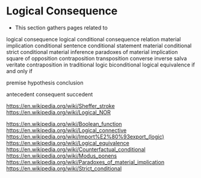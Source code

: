 # Logical Consequence

* This section gathers pages related to

logical consequence
logical conditional
consequence relation
material implication
conditional sentence
conditional statement
material conditional
strict conditional
material inference
paradoxes of material implication
square of opposition
contraposition
transposition
converse
inverse
salva veritate
contraposition in traditional logic
biconditional
logical equivalence
if and only if

premise
hypothesis
conclusion

antecedent
consequent
succedent


https://en.wikipedia.org/wiki/Sheffer_stroke
https://en.wikipedia.org/wiki/Logical_NOR

https://en.wikipedia.org/wiki/Boolean_function
https://en.wikipedia.org/wiki/Logical_connective
https://en.wikipedia.org/wiki/Import%E2%80%93export_(logic)
https://en.wikipedia.org/wiki/Logical_equivalence
https://en.wikipedia.org/wiki/Counterfactual_conditional
https://en.wikipedia.org/wiki/Modus_ponens
https://en.wikipedia.org/wiki/Paradoxes_of_material_implication
https://en.wikipedia.org/wiki/Strict_conditional
